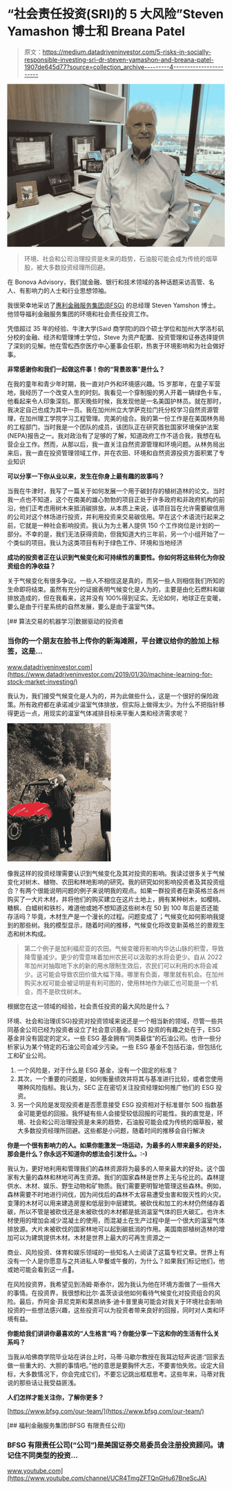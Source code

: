 # “社会责任投资(SRI)的 5 大风险”Steven Yamashon 博士和 Breana Patel

> 原文：<https://medium.datadriveninvestor.com/5-risks-in-socially-responsible-investing-sri-dr-steven-yamashon-and-breana-patel-1907de645d77?source=collection_archive---------4----------------------->

![](img/497bdade8a245ddd52c547b6f1a04b15.png)

> 环境、社会和公司治理投资是未来的趋势，石油股可能会成为传统的烟草股，被大多数投资经理所回避。

在 Bonova Advisory，我们就金融、银行和技术领域的各种话题采访高管、名人、有影响力的人士和行业思想领袖。

我很荣幸地采访了[惠利金融服务集团(BFSG)](http://www.sfpria.com/team/steven-lee-yamshon) 的总经理 Steven Yamshon 博士。他领导福利金融服务集团的环境和社会责任投资工作。

凭借超过 35 年的经验、牛津大学(Said 商学院)的四个硕士学位和加州大学洛杉矶分校的金融、经济和管理博士学位，Steve 为资产配置、投资管理和证券选择提供了深刻的见解。他在雪松西奈医疗中心董事会任职，热衷于环境影响和为社会做好事。

**非常感谢你和我们一起做这件事！你的“背景故事”是什么？**

在我的童年和青少年时期，我一直对户外和环境感兴趣。15 岁那年，在童子军营地，我经历了一个改变人生的时刻。我看见一个穿制服的男人开着一辆绿色卡车，他看起来令人印象深刻。那天晚些时候，我发现他是一名美国护林员。就在那时，我决定自己也成为其中一员。我在加州州立大学萨克拉门托分校学习自然资源管理，在加州理工学院学习工程管理。完美的组合。我的第一份工作是在美国林务局的工程部门，当时我是一个团队的成员，该团队正在研究首批国家环境保护法案(NEPA)报告之一。我对政治有了足够的了解，知道政府工作不适合我，我想在私营企业工作。然而，从那以后，我一直关注自然资源管理和环境问题。从林务局出来后，我一直在投资管理领域工作，并在农田、环境和自然资源投资方面积累了专业知识

**可以分享一下你从业以来，发生在你身上最有趣的故事吗？**

当我在牛津时，我写了一篇关于如何发展一个用于碳封存的植树造林的论文。当时我一点也不知道，这个在南美的雄心勃勃的项目正处于许多政府和非政府机构的前沿，他们正考虑用树木来抵消碳排放。从本质上来说，该项目旨在允许需要碳信用的公司对这个林场进行投资，并利用投资来交易碳信用。早在这个术语流行起来之前，它就是一种社会影响投资。我认为为土著人提供 150 个工作岗位是计划的一部分。不幸的是，我们无法获得资助，但我知道大约三年前，另一个小组开始了一个类似的项目。我认为这类项目有利于绿色工作、环境和当地经济

**成功的投资者正在认识到气候变化和可持续性的重要性。你如何将这些转化为你投资组合的净收益？**

关于气候变化有很多争议。一些人不相信这是真的，而另一些人则相信我们所知的生命即将结束。虽然有充分的证据表明气候变化是人为的，主要是由化石燃料和碳排放造成的，但在我看来，这并没有 100%得到证实。无论如何，地球正在变暖，要么是由于行星系统的自然发展，要么是由于温室气体。

[](https://www.datadriveninvestor.com/2019/01/30/machine-learning-for-stock-market-investing/) [## 算法交易的机器学习|数据驱动的投资者

### 当你的一个朋友在脸书上传你的新海滩照，平台建议给你的脸加上标签，这是…

www.datadriveninvestor.com](https://www.datadriveninvestor.com/2019/01/30/machine-learning-for-stock-market-investing/) 

我认为，我们接受气候变化是人为的，并为此做些什么，这是一个很好的保险政策。所有政府都在承诺减少温室气体排放，但实际上做得太少。为什么不把指针移得更远一点，用现实的温室气体减排目标来平衡人类和经济需求呢？

![](img/cfce094bfb8c259329ccd02cd52e7962.png)

像我这样的投资经理需要认识到气候变化及其对投资的影响。我读过很多关于气候变化对树木、植物、农田和林地影响的研究。我的研究如何影响投资者及其投资组合？有两个很能说明问题的例子来说明我的观点。如果一群投资者在新英格兰各州购买了一大片木材，并将他们的购买建立在这片土地上，拥有某种树木，如樱桃、糖枫、白蜡树和铁杉，难道他或她不想知道这些树木在 50 到 100 年后是否还能存活吗？毕竟，木材生产是一个漫长的过程。问题变成了；气候变化如何影响我提到的那些树。我的模型显示，随着时间的推移，气候变化将改变新英格兰的景观生态和树木构成。

> 第二个例子是加利福尼亚的农田。气候变暖将影响内华达山脉的积雪，导致降雪量减少。更少的雪意味着加州农民可以汲取的水将会更少。自从 2022 年加州对抽取地下水的新的用水限制生效后，农民们可以利用的水将会减少。这可能会导致农田价值大幅下降。哪里有负面，哪里就有机会。在加州购买水权可能会被证明是有利可图的，使用林地作为碳汇也可能是一个机会，而不是砍伐树木。

根据您在这一领域的经验，社会责任投资的最大风险是什么？

环境、社会和治理(ESG)投资对投资领域来说还是一个相当新的领域，尽管一些共同基金公司已经为投资者设立了社会意识基金。ESG 投资的有趣之处在于，ESG 基金并没有固定的定义。一些 ESG 基金拥有“同类最佳”的石油公司。也许一些分析家认为某个特定的石油公司会减少污染。一些 ESG 基金不包括石油，但包括化工和矿业公司。

1.  一个风险是，对于什么是 ESG 基金，没有一个固定的标准？
2.  其次，一个重要的问题是，如何衡量绩效并将其与基准进行比较，或者您使用哪种风险指标。我认为，SEC 正在密切关注投资经理如何推广他们的 ESG 投资。
3.  另一个风险是发现投资者是否愿意接受 ESG 投资相对于标准普尔 500 指数基金可能更低的回报。我怀疑有些人会接受较低回报的可能性。我的直觉是，环境、社会和公司治理投资是未来的趋势，石油股可能会成为传统的烟草股，被大多数投资经理所回避。这些都是小问题，随着时间的推移会自行解决

**你是一个很有影响力的人。如果你能激发一场运动，为最多的人带来最多的好处，那会是什么？你永远不知道你的想法会引发什么。:-)**

我认为，更好地利用和管理我们的森林资源将为最多的人带来最大的好处。这个国家有大量的森林和林地可再生资源。我们的国家森林是世界上无与伦比的。森林提供水、木材、娱乐、野生动物和矿物质。我们需要更明智地管理这些森林。例如，森林需要不时地进行间伐，因为间伐后的森林不太容易遭受虫害和毁灭性的火灾。变薄的木材可以用来建造房屋和低层到中层建筑。被砍伐和加工的木材仍然储存着碳，所以不管是被砍伐还是未被砍伐的木材都是抵消温室气体的巨大碳汇。也许木材使用的增加会减少混凝土的使用，而混凝土在生产过程中是一个很大的温室气体排放源。大片未被砍伐的国家林地可以起到碳抵消的作用。美国南部植树造林的增加可以为建筑提供木材。木材是世界上最大的可再生资源之一

商业、风险投资、体育和娱乐领域的一些知名人士阅读了这篇专栏文章。世界上有没有一个人是你愿意与之共进私人早餐或午餐的，为什么？如果我们标记他们，他或她可能会看到这一点🙂。

在风险投资界，我希望见到汤姆·斯泰尔，因为我认为他在环境方面做了一些伟大的事情。在投资界，我很想和比尔·盖茨谈谈他如何看待气候变化对投资组合的风险。最后，乔阿金·菲尼克斯和莱昂纳多·迪卡普里奥可能会对我关于环境社会影响投资的一些想法感兴趣，这些投资可以为投资者带来良好的回报，同时对人类和环境有益。

**你能给我们讲讲你最喜欢的“人生格言”吗？你能分享一下这和你的生活有什么关系吗？**

当我从哈佛商学院毕业站在讲台上时，马蒂·马歇尔教授在我耳边轻声说道:“回家去做一些重大的、大胆的事情吧。”他的意思是要胸怀大志，不要害怕失败。设定大目标，大多数情况下，你会完成它们，不要忘记跳出框框思考。这些年来，马蒂对我说的那些话让我受益匪浅。

**人们怎样才能关注你，了解你更多？**

[https://www.bfsg.com/our-team/](https://www.bfsg.com/our-team/)

[](https://www.youtube.com/channel/UCR4TmgZFTQnGHu67BneScJA) [## 福利金融服务集团(BFSG 有限责任公司)

### BFSG 有限责任公司(“公司”)是美国证券交易委员会注册投资顾问。请记住不同类型的投资…

www.youtube.com](https://www.youtube.com/channel/UCR4TmgZFTQnGHu67BneScJA)
